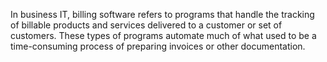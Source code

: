 In business IT, billing software refers to programs that handle the tracking of billable products and services delivered to a customer or set of customers. These types of programs automate much of what used to be a time-consuming process of preparing invoices or other documentation.
